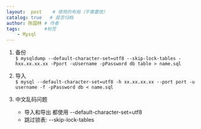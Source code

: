 ```yaml
---
layout:  post    # 使用的布局（不需要改）
catalog: true   # 是否归档
author: 陈国林 # 作者
tags:         #标签
    - Mysql
---
```


1. 备份  
   `$ mysqldump --default-character-set=utf8 --skip-lock-tables -hxx.xx.xx.xx -Pport -uUsername -pPassword db table > name.sql`

2. 导入  
   `$ mysql --default-character-set=utf8 -h xx.xx.xx.xx --port port -u username -f -pPassword db < name.sql`

3. 中文乱码问题
    * 导入和导出 都使用 --default-character-set=utf8
    * 跳过锁表: --skip-lock-tables
